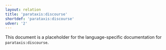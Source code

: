 ```yaml
---
layout: relation
title: 'parataxis:discourse'
shortdef: 'parataxis:discourse'
udver: '2'
---
```


This document is a placeholder for the language-specific documentation
for `parataxis:discourse`.
